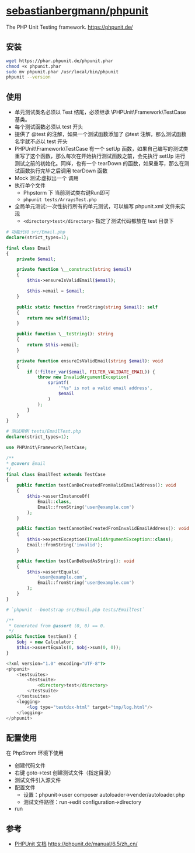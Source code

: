 # [sebastianbergmann/phpunit](https://github.com/sebastianbergmann/phpunit)

The PHP Unit Testing framework. https://phpunit.de/

## 安装

```sh
wget https://phar.phpunit.de/phpunit.phar
chmod +x phpunit.phar
sudo mv phpunit.phar /usr/local/bin/phpunit
phpunit --version
```

## 使用

* 单元测试类名必须以 Test 结尾，必须继承 \PHPUnit\Framework\TestCase 基类。
* 每个测试函数必须以 test 开头
* 提供了 @test 的注解，如果一个测试函数添加了 @test 注解，那么测试函数名字就不必以 test 开头
* PHPUnit\Framework\TestCase 有一个 setUp 函数，如果自己编写的测试类重写了这个函数，那么每次在开始执行测试函数之前，会先执行 setUp 进行测试之前的初始化。同样，也有一个 tearDown 的函数，如果重写，那么在测试函数执行完毕之后调用 tearDown 函数
* Mock 测试:虚拟出一个 调用
* 执行单个文件
    - Phpstorm 下 当前测试类右键Run即可
    - `phpunit tests/ArraysTest.php`
* 全局单元测试:一次性执行所有的单元测试，可以编写 phpunit.xml 文件来实现
    - `<directory>test</directory>` 指定了测试代码都放在 test 目录下

```php
# 功能代码 src/Email.php
declare(strict_types=1);

final class Email
{
    private $email;

    private function \__construct(string $email)
    {
        $this->ensureIsValidEmail($email);

        $this->email = $email;
    }

    public static function fromString(string $email): self
    {
        return new self($email);
    }

    public function \__toString(): string
    {
        return $this->email;
    }

    private function ensureIsValidEmail(string $email): void
    {
        if (!filter_var($email, FILTER_VALIDATE_EMAIL)) {
            throw new InvalidArgumentException(
                sprintf(
                    '"%s" is not a valid email address',
                    $email
                )
            );
        }
    }
}

# 测试用例 tests/EmailTest.php
declare(strict_types=1);

use PHPUnit\Framework\TestCase;

/**
* @covers Email
*/
final class EmailTest extends TestCase
{
    public function testCanBeCreatedFromValidEmailAddress(): void
    {
        $this->assertInstanceOf(
            Email::class,
            Email::fromString('user@example.com')
        );
    }

    public function testCannotBeCreatedFromInvalidEmailAddress(): void
    {
        $this->expectException(InvalidArgumentException::class);
        Email::fromString('invalid');
    }

    public function testCanBeUsedAsString(): void
    {
        $this->assertEquals(
            'user@example.com',
            Email::fromString('user@example.com')
        );
    }
}

# `phpunit --bootstrap src/Email.php tests/EmailTest`

/**
 * Generated from @assert (0, 0) == 0.
 */
public function testSum() {
    $obj = new Calculator;
    $this->assertEquals(0, $obj->sum(0, 0));
}

<?xml version="1.0" encoding="UTF-8"?>
<phpunit>
    <testsuites>
        <testsuite>
            <directory>test</directory>
        </testsuite>
    </testsuites>
    <logging>
        <log type="testdox-html" target="tmp/log.html"/>
    </logging>
</phpunit>
```

## 配置使用

在 PhpStrom 环境下使用

-   创建代码文件
-   右键 goto->test 创建测试文件（指定目录）
-   测试文件引入源文件
-   配置文件
    -   设置：phpunit->user composer autoloader->vender/autoloader.php
    -   测试文件路径：run->edit configuration->directory
-   run

## 参考

-  [PHPUnit 文档](http://www.phpunit.cn) <https://phpunit.de/manual/6.5/zh_cn/>
